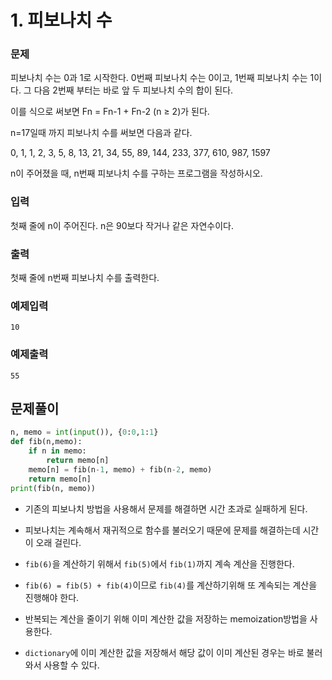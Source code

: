 # 1. 피보나치 수
### 문제
피보나치 수는 0과 1로 시작한다. 0번째 피보나치 수는 0이고, 1번째 피보나치 수는 1이다. 그 다음 2번째 부터는 바로 앞 두 피보나치 수의 합이 된다.

이를 식으로 써보면 Fn  = Fn-1  + Fn-2  (n ≥ 2)가 된다.

n=17일때 까지 피보나치 수를 써보면 다음과 같다.

0, 1, 1, 2, 3, 5, 8, 13, 21, 34, 55, 89, 144, 233, 377, 610, 987, 1597

n이 주어졌을 때, n번째 피보나치 수를 구하는 프로그램을 작성하시오.

### 입력
첫째 줄에 n이 주어진다. n은 90보다 작거나 같은 자연수이다.

### 출력
첫째 줄에 n번째 피보나치 수를 출력한다.

### 예제입력
`10`

### 예제출력
`55`

## 문제풀이
```python
n, memo = int(input()), {0:0,1:1}
def fib(n,memo):
    if n in memo:
        return memo[n]
    memo[n] = fib(n-1, memo) + fib(n-2, memo)
    return memo[n]
print(fib(n, memo))
```
-   기존의 피보나치 방법을 사용해서 문제를 해결하면 시간 초과로 실패하게 된다.
    
-   피보나치는 계속해서 재귀적으로 함수를 불러오기 때문에 문제를 해결하는데 시간이 오래 걸린다.
    
-   `fib(6)`을 계산하기 위해서  `fib(5)`에서  `fib(1)`까지 계속 계산을 진행한다.
    
-   `fib(6) = fib(5) + fib(4)`이므로  `fib(4)`를 계산하기위해 또 계속되는 계산을 진행해야 한다.
    
-   반복되는 계산을 줄이기 위해 이미 계산한 값을 저장하는 memoization방법을 사용한다.
    
-   `dictionary`에 이미 계산한 값을 저장해서 해당 값이 이미 계산된 경우는 바로 불러와서 사용할 수 있다.
